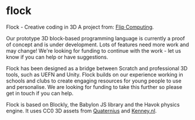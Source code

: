 # flock
Flock - Creative coding in 3D
A project from: [Flip Computing](https://flipcomputing.com/).

Our prototype 3D block-based programming language is currently a proof of concept and is under development. Lots of features need more work and may change! We're looking for funding to continue with the work - let us know if you can help or have suggestions. 

Flock has been designed as a bridge between Scratch and professional 3D tools, such as UEFN and Unity. Flock builds on our experience working in schools and clubs to create engaging resources for young people to use and personalise. We are looking for funding to take this further so please get in touch if you can help. 

Flock is based on Blockly, the Babylon JS library and the Havok physics engine. It uses CC0 3D assets from [Quaternius](https://quaternius.com/) and [Kenney.nl](https://kenney.nl/).


